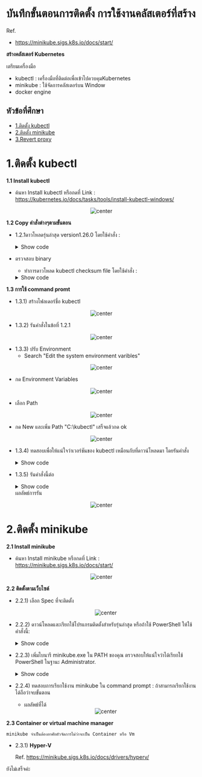 # **บันทึกขั้นตอนการติดตั้ง การใช้งานคลัสเตอร์ที่สร้าง**

Ref.
- https://minikube.sigs.k8s.io/docs/start/

**สร้างคลัสเตอร์ Kubernetes**

เตรียมเครื่องมือ
- kubectl : เครื่องมือที่ติดต่อเพื่อเข้าไปควบคุมKubernetes
- minikube : ใช้จัดการคลัสเตอร์บน Window
- docker engine 

## หัวข้อที่ศึกษา
 - [1.ติดตั้ง kubectl](#1ติดตั้ง-kubectl)
 - [2.ติดตั้ง minikube](#2ติดตั้ง-minikube)
 - [3.Revert proxy](#3revert-proxy)
 

# 1.ติดตั้ง kubectl
**1.1 Install kubectl**
- ค้นหา Install kubectl 
หรือกดที่ Link : https://kubernetes.io/docs/tasks/tools/install-kubectl-windows/
<center><img src="images/install Kubectl.png" alt="center"></center>

**1.2 Copy คำสั่งต่างๆตามขั้นตอน**
* 1.2.1ดาวโหลดรุ่นล่าสุด version1.26.0 
โดยใช้คำสั่ง :
    <details>
    <summary>Show code</summary>

    ```ruby
    curl.exe -LO        "https://dl.k8s.io/release/v1.26.0/bin/windows/amd64/kubectl.exe"
    ```
    </details>

- ตรวจสอบ binary
    * ทำการดาวโหลด kubectl checksum file โดยใช้คำสั่ง :
    <details>
    <summary>Show code</summary>

    ```ruby
    curl.exe -LO "https://dl.k8s.io/v1.26.0/bin/windows/amd64/kubectl.exe.sha256"
    ```
    </details>

**1.3 การใช้ command promt**
- 1.3.1) สร้างโฟลเดอร์ชื่อ kubectl
<center><img src="images/create-fol.png" alt="center"></center>

- 1.3.2) รันคำสั่งในข้อที่ 1.2.1
<center><img src="images/run1.png" alt="center"></center>

- 1.3.3) ปรับ Environment 
    *  Search "Edit the system environment varibles"
<center><img src="images/envi.png" alt="center"></center>

* กด Environment Variables
<center><img src="images/envi2.png" alt="center"></center>
    
* เลือก Path
<center><img src="images/envi3.png" alt="center"></center>
    
* กด New และเพิ่ม Path "C:\kubectl" เสร็จแล้วกด ok

<center><img src="images/envi4.png" alt="center"></center>

- 1.3.4) ทดสอบเพื่อให้แน่ใจว่าเวอร์ชันของ kubectl เหมือนกับที่ดาวน์โหลดมา
โดยรันคำสั่ง
    <details>
    <summary>Show code</summary>

    ```ruby
    kubectl version --client
    ```
</details>

- 1.3.5) รันคำสั่งนี้ต่อ
    <details>
    <summary>Show code</summary>

    ```ruby
    kubectl version --client --output=yaml
    ```
    </details>
    ผลลัพธ์การรัน
<center><img src="images/run.output.png" alt="center"></center>

# 2.ติดตั้ง minikube
**2.1 Install minikube**
- ค้นหา Install minikube หรือกดที่ Link : https://minikube.sigs.k8s.io/docs/start/
<center><img src="images/install mini.png" alt="center"></center>

**2.2 ติดตั้งตามเว็บไซต์**
- 2.2.1) เลือก Spec ที่จะติดตั้ง
    <center><img src="images/spec mini.png" alt="center">   </center>

- 2.2.2) ดาวน์โหลดและเรียกใช้โปรแกรมติดตั้งสำหรับรุ่นล่าสุด หรือถ้าใช้ PowerShell 
ให้ใช้คำสั่งนี้:
    <details>
    <summary>Show code</summary>

    ```ruby
    New-Item -Path 'c:\' -Name 'minikube' -ItemType     Directory -Force
    Invoke-WebRequest -OutFile 'c:\minikube\minikube.exe' -Uri              'https://github.com/kubernetes/minikube/releases/latest/download/minikube-windows-  amd64.exe' -UseBasicParsing
    ```

</details>

- 2.2.3) เพิ่มไบนารี minikube.exe ใน PATH ของคุณ ตรวจสอบให้แน่ใจว่าได้เรียกใช้ PowerShell ในฐานะ Administrator.
    <details>
    <summary>Show code</summary>

    ```ruby
    $oldPath = [Environment]::GetEnvironmentVariable('Path',    [EnvironmentVariableTarget]::Machine)
    if ($oldPath.Split(';') -inotcontains 'C:\minikube'){ `
  [Environment]::SetEnvironmentVariable('Path', $('{0};C:\minikube' -f $oldPath),   [EnvironmentVariableTarget]::Machine) `
    }
    ```
    </details>


- 2.2.4) ทดสอบการเรียกใช้งาน minikube ใน command prompt : ถ้าสามารถเรียกใช้งานได้ถือว่าจบขั้นตอน
    * ผลลัพธ์ที่ได้
    <center><img src="images/test.png" alt="center"></center>

**2.3 Container or virtual machine manager**

    minikube จำเป็นต้องอาศัยตัวจัดการไม่ว่าจะเป็น Container หรือ Vm

- 2.3.1) **Hyper-V**

    Ref.
    https://minikube.sigs.k8s.io/docs/drivers/hyperv/

ยังไม่เสร็จค่ะ